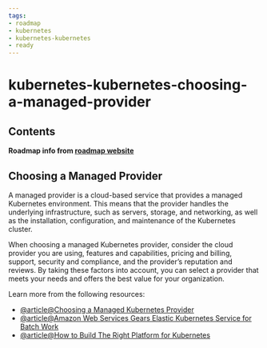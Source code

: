 ```yaml
---
tags:
- roadmap
- kubernetes
- kubernetes-kubernetes
- ready
---
```


# kubernetes-kubernetes-choosing-a-managed-provider

## Contents


__Roadmap info from [roadmap website](https://roadmap.sh/kubernetes/setting-up-kubernetes/choosing-a-managed-provider)__

## Choosing a Managed Provider


A managed provider is a cloud-based service that provides a managed Kubernetes environment. This means that the provider handles the underlying infrastructure, such as servers, storage, and networking, as well as the installation, configuration, and maintenance of the Kubernetes cluster.


When choosing a managed Kubernetes provider, consider the cloud provider you are using, features and capabilities, pricing and billing, support, security and compliance, and the provider’s reputation and reviews. By taking these factors into account, you can select a provider that meets your needs and offers the best value for your organization.


Learn more from the following resources:


* [@article@Choosing a Managed Kubernetes Provider](https://containerjournal.com/features/choosing-a-managed-kubernetes-provider/)
* [@article@Amazon Web Services Gears Elastic Kubernetes Service for Batch Work](https://thenewstack.io/amazon-web-services-gears-elastic-kubernetes-service-for-batch-jobs/)
* [@article@How to Build The Right Platform for Kubernetes](https://thenewstack.io/kubernetes/kubernetes-infrastructure-architecture/)
